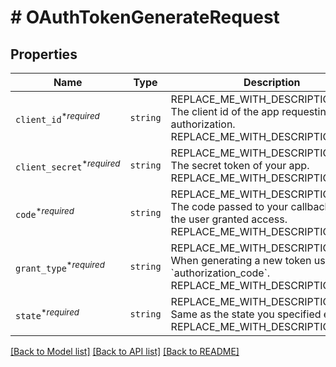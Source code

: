 # # OAuthTokenGenerateRequest



## Properties

Name | Type | Description | Notes
------------ | ------------- | ------------- | -------------
| `client_id`<sup>*_required_</sup> | ```string``` | REPLACE_ME_WITH_DESCRIPTION_BEGIN The client id of the app requesting authorization. REPLACE_ME_WITH_DESCRIPTION_END |  |
| `client_secret`<sup>*_required_</sup> | ```string``` | REPLACE_ME_WITH_DESCRIPTION_BEGIN The secret token of your app. REPLACE_ME_WITH_DESCRIPTION_END |  |
| `code`<sup>*_required_</sup> | ```string``` | REPLACE_ME_WITH_DESCRIPTION_BEGIN The code passed to your callback when the user granted access. REPLACE_ME_WITH_DESCRIPTION_END |  |
| `grant_type`<sup>*_required_</sup> | ```string``` | REPLACE_ME_WITH_DESCRIPTION_BEGIN When generating a new token use &#x60;authorization_code&#x60;. REPLACE_ME_WITH_DESCRIPTION_END |  [default to 'authorization_code'] |
| `state`<sup>*_required_</sup> | ```string``` | REPLACE_ME_WITH_DESCRIPTION_BEGIN Same as the state you specified earlier. REPLACE_ME_WITH_DESCRIPTION_END |  |

[[Back to Model list]](../../README.md#models) [[Back to API list]](../../README.md#endpoints) [[Back to README]](../../README.md)
